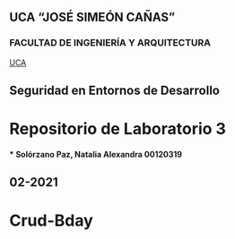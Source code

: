 ## UCA “JOSÉ SIMEÓN CAÑAS”
 
### FACULTAD DE INGENIERÍA Y ARQUITECTURA

[UCA](https://uca.edu.sv/)
 
## Seguridad en Entornos de Desarrollo

# Repositorio de Laboratorio 3

#### * Solórzano Paz, Natalia Alexandra 00120319

## 02-2021
# Crud-Bday